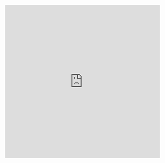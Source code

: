 <iframe src="https://quizlet.com/824332261/flashcards/embed?i=wf9mg&x=1jj1" height="500" width="100%" style="border:0"></iframe>

